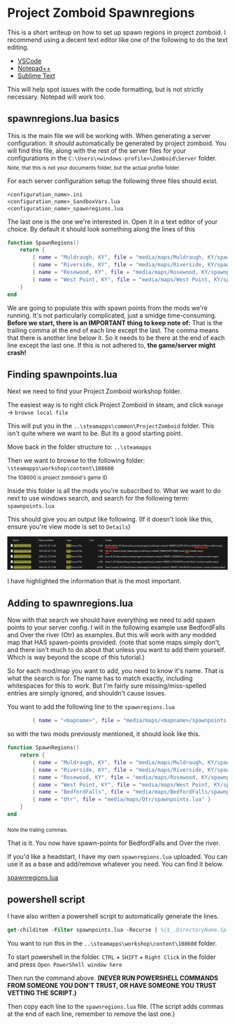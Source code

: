 # Project Zomboid Spawnregions
This is a short writeup on how to set up spawn regions in project zomboid. I recommend using a decent text editor like one of the following to do the text editing.
- [VSCode](https://code.visualstudio.com/)
- [Notepad++](https://notepad-plus-plus.org/)
- [Sublime Text](https://www.sublimetext.com/)

This will help spot issues with the code formatting, but is not strictly necessary. Notepad will work too.

## spawnregions.lua basics
This is the main file we will be working with. When generating a server configuration. It *should* automatically be generated by project zomboid.
You will find this file, along with the rest of the server files for your configurations in the ``C:\Users\<windows-profile>\Zomboid\Server`` folder. <br>
<sub>Note, that this is not your documents folder, but the actual profile folder.</sub>

For each server configuration setup the following three files should exist.
```
<configuration_name>.ini
<configuration_name>_SandboxVars.lua
<configuration_name>_spawnregions.lua
```
The last one is the one we're interested in. Open it in a text editor of your choice.
By default it should look something along the lines of this
```lua
function SpawnRegions()
	return {
		{ name = "Muldraugh, KY", file = "media/maps/Muldraugh, KY/spawnpoints.lua" },
		{ name = "Riverside, KY", file = "media/maps/Riverside, KY/spawnpoints.lua" },
		{ name = "Rosewood, KY", file = "media/maps/Rosewood, KY/spawnpoints.lua" },
		{ name = "West Point, KY", file = "media/maps/West Point, KY/spawnpoints.lua" }
	}
end

```
We are going to populate this with spawn points from the mods we're running. It's not particularly complicated, just a smidge time-consuming. **Before we start, there is an IMPORTANT thing to keep note of:** That is the trailing comma at the end of each line except the last. The comma means that there is another line below it. So it needs to be there at the end of each line except the last one. If this is not adhered to, **the game/server might crash!**

## Finding spawnpoints.lua
Next we need to find your Project Zomboid workshop folder. 

The easiest way is to right click Project Zomboid in steam, and click ``manage`` -> ``browse local file``  

This will put you in the ``..\steamapps\common\ProjectZomboid`` folder. This isn't quite where we want to be. But its a good starting point.

Move back in the folder structure to: ``..\steamapps``

Then we want to browse to the following folder: ``\steamapps\workshop\content\108600`` <br>
<sub>The 108600 is project zomboid's game ID</sub>

Inside this folder is all the mods you're subscribed to. What we want to do next to use windows search, and search for the following term: ``spawnpoints.lua``

This should give you an output like following. (If it doesn't look like this, ensure you're view mode is set to ``Details``)

![pz_searchexample](assets/pz_searchexample.png)

I have highlighted the information that is the most important.

## Adding to spawnregions.lua
Now with that search we should have everything we need to add spawn points to your server config. I will in the following example use BedfordFalls and Over the river (Otr) as examples. But this will work with any modded map that HAS spawn-points provided. (note that some maps simply don't, and there isn't much to do about that unless you want to add them yourself. Which is way beyond the scope of this tutorial.)

So for each mod/map you want to add, you need to know it's name. That is what the search is for. The name has to match exactly, including whitespaces for this to work. But I'm fairly sure missing/miss-spelled entries are simply ignored, and shouldn't cause issues.

You want to add the following line to the ``spawnregions.lua``

```lua
		{ name = "<mapname>", file = "media/maps/<mapname>/spawnpoints.lua" }
```
so with the two mods previously mentioned, it should look like this.
```lua
function SpawnRegions()
	return {
		{ name = "Muldraugh, KY", file = "media/maps/Muldraugh, KY/spawnpoints.lua" },
		{ name = "Riverside, KY", file = "media/maps/Riverside, KY/spawnpoints.lua" },
		{ name = "Rosewood, KY", file = "media/maps/Rosewood, KY/spawnpoints.lua" },
		{ name = "West Point, KY", file = "media/maps/West Point, KY/spawnpoints.lua" },
        { name = "BedfordFalls", file = "media/maps/BedfordFalls/spawnpoints.lua" },
        { name = "Otr", file = "media/maps/Otr/spawnpoints.lua" }
	}
end
```
<sub>Note the traling commas.</sub>

That is it. You now have spawn-points for BedfordFalls and Over the river. 

If you'd like a headstart, I have my own ``spawnregions.lua`` uploaded. You can use it as a base and add/remove whatever you need. You can find it below.

[spawnregions.lua](assets/servertest_spawnregions.lua)

## powershell script
I have also written a powershell script to automatically generate the lines.

```ps
get-childitem -Filter spawnpoints.lua -Recurse | %{$_.DirectoryName.Split("\")[-1]} | % { Write-Host "`t{ name = `""`b$_"`", file = `"media/maps/"$_"/spawnpoints.lua`" }," }
```

You want to run this in the ``..\steamapps\workshop\content\108600`` folder.

To start powershell in the folder. ``CTRL`` + ``SHIFT`` + ``Right Click`` in the folder and press ``Open PowerShell window here``

Then run the command above. **(NEVER RUN POWERSHELL COMMANDS FROM SOMEONE YOU DON'T TRUST, OR HAVE SOMEONE YOU TRUST VETTING THE SCRIPT.)**

Then copy each line to the ``spawnregions.lua`` file. (The script adds commas at the end of each line, remember to remove the last one.)